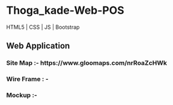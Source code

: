 # Thoga_kade-Web-POS
HTML5 | CSS | JS | Bootstrap

<h2>Web Application</h2>
<h3>Site Map :- https://www.gloomaps.com/nrRoaZcHWk </h2>
<h3>Wire Frame : - </h3>
<h3>Mockup :- </h3>
